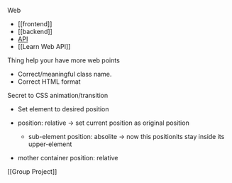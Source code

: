 Web
+ [[frontend]]
+ [[backend]]
+ [API](https://www.facebook.com/groups/j2team.community/permalink/2251741005158007/)
+ [[Learn Web API]]

Thing help your have more web points
+ Correct/meaningful class name. 
+ Correct HTML format

Secret to CSS animation/transition
+ Set element to desired position

+ position: relative -> set current position as original position
	+ sub-element position: absolite -> now this positionits stay inside its upper-element
+ mother container position: relative

[[Group Project]]

